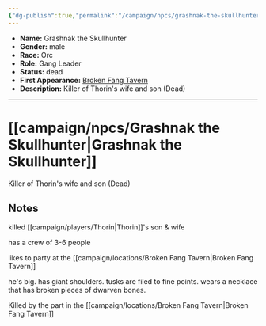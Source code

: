 ```yaml
---
{"dg-publish":true,"permalink":"/campaign/npcs/grashnak-the-skullhunter/","tags":["character","npc"],"noteIcon":"","created":"2025-10-26T08:34:35.454-07:00","updated":"2025-10-27T16:37:12.172-07:00"}
---
```



<p><span><ul>
<li dir="auto"><strong>Name:</strong> Grashnak the Skullhunter</li>
<li dir="auto"><strong>Gender:</strong> male</li>
<li dir="auto"><strong>Race:</strong> Orc</li>
<li dir="auto"><strong>Role:</strong> Gang Leader</li>
<li dir="auto"><strong>Status:</strong> dead</li>
<li dir="auto"><strong>First Appearance:</strong> <a data-tooltip-position="top" aria-label="campaign/locations/Broken Fang Tavern.md" data-href="campaign/locations/Broken Fang Tavern.md" href="campaign/locations/Broken Fang Tavern.md" class="internal-link" target="_blank" rel="noopener nofollow">Broken Fang Tavern</a></li>
<li dir="auto"><strong>Description:</strong> Killer of Thorin's wife and son (Dead)</li>
</ul></span></p>

---

# [[campaign/npcs/Grashnak the Skullhunter\|Grashnak the Skullhunter]]
Killer of Thorin's wife and son (Dead)

## Notes
killed [[campaign/players/Thorin\|Thorin]]'s son & wife 

has a crew of 3-6 people

likes to party at the [[campaign/locations/Broken Fang Tavern\|Broken Fang Tavern]]

he's big. has giant shoulders. tusks are filed to fine points. wears a necklace that has broken pieces of dwarven bones.

Killed by the part in the [[campaign/locations/Broken Fang Tavern\|Broken Fang Tavern]]